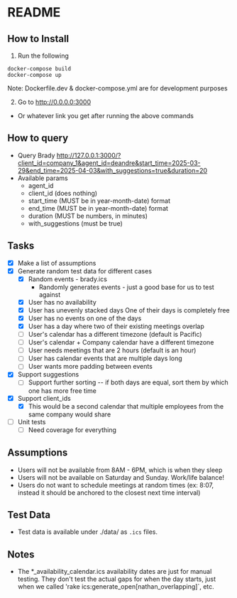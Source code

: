 # README

## How to Install
1. Run the following
```bashrc
docker-compose build
docker-compose up
```
Note: Dockerfile.dev & docker-compose.yml are for development purposes

2. Go to http://0.0.0.0:3000
* Or whatever link you get after running the above commands

## How to query
* Query Brady
http://127.0.0.1:3000/?client_id=company_1&agent_id=deandre&start_time=2025-03-29&end_time=2025-04-03&with_suggestions=true&duration=20
* Available params
  * agent_id
  * client_id (does nothing)
  * start_time (MUST be in year-month-date) format
  * end_time (MUST be in year-month-date) format
  * duration (MUST be numbers, in minutes)
  * with_suggestions (must be true)


## Tasks
- [x] Make a list of assumptions
- [x] Generate random test data for different cases
  - [x] Random events - brady.ics
      * Randomly generates events - just a good base for
          us to test against
  - [x] User has no availability
  - [x] User has unevenly stacked days
        One of their days is completely free
  - [x] User has no events on one of the days
  - [x] User has a day where two of their existing meetings overlap
  - [ ] User's calendar has a different timezone (default is Pacific)
  - [ ] User's calendar + Company calendar have a different timezone
  - [ ] User needs meetings that are 2 hours (default is an hour)
  - [ ] User has calendar events that are multiple days long
  - [ ] User wants more padding between events
- [x] Support suggestions
  - [ ] Support further sorting -- if both days are equal, sort them by
        which one has more free time
- [x] Support client_ids
  - [x] This would be a second calendar that multiple employees from
        the same company would share
- [ ] Unit tests
  - [ ] Need coverage for everything

## Assumptions
- Users will not be available from 8AM - 6PM, which is when they sleep
- Users will not be available on Saturday and Sunday. Work/life balance!
- Users do not want to schedule meetings at random times (ex: 8:07, instead it should be anchored to the closest next time interval)

## Test Data
* Test data is available under ./data/ as `.ics` files.

## Notes
* The *_availability_calendar.ics availability dates are just for
manual testing. They don't test the actual gaps for when the day starts, just when we called 'rake ics:generate_open[nathan_overlapping]`, etc.
